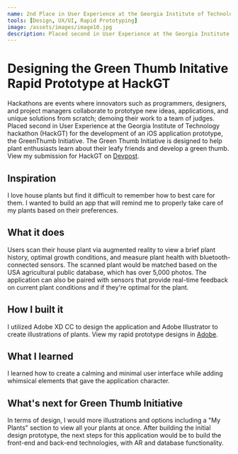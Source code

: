 ```yaml
---
name: 2nd Place in User Experience at the Georgia Institute of Technology Hackathon
tools: [Design, UX/UI, Rapid Prototyping]
image: /assets/images/image10.jpg
description: Placed second in User Experience at the Georgia Institute of Technology hackathon (HackGT) for the development of an iOS application prototype, the GreenThumb Initiative; Users scan their house plant via augmented reality to view a brief plant history, optimal growth conditions, and measure plant health with bluetooth-connected sensors.
---
```

# Designing the Green Thumb Initative Rapid Prototype at HackGT
Hackathons are events where innovators such as programmers, designers, and project managers collaborate to prototype new ideas, applications, and unique solutions from scratch; demoing their work to a team of judges. Placed second in User Experience at the Georgia Institute of Technology hackathon (HackGT) for the development of an iOS application prototype, the GreenThumb Initiative. The Green Thumb Initiative is designed to help plant enthusiasts learn about their leafy friends and develop a green thumb. View my submission for HackGT on [Devpost](https://devpost.com/software/green-thumb-initiative-h0aeo4).

## Inspiration
I love house plants but find it difficult to remember how to best care for them. I wanted to build an app that will remind me to properly take care of my plants based on their preferences.

## What it does
Users scan their house plant via augmented reality to view a brief plant history, optimal growth conditions, and measure plant health with bluetooth-connected sensors. The scanned plant would be matched based on the USA agricultural public database, which has over 5,000 photos. The application can also be paired with sensors that provide real-time feedback on current plant conditions and if they're optimal for the plant.

## How I built it
I utilized Adobe XD CC to design the application and Adobe Illustrator to create illustrations of plants. View my rapid prototype designs in [Adobe](https://adobe.ly/2P6T1Hl).

## What I learned
I learned how to create a calming and minimal user interface while adding whimsical elements that gave the application character.

## What's next for Green Thumb Initiative
In terms of design, I would  more illustrations and options including a "My Plants" section to view all your plants at once. After building the initial design prototype, the next steps for this application would be to build the front-end and back-end technologies, with AR and database functionality.